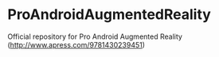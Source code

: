 ProAndroidAugmentedReality
==========================

Official repository for Pro Android Augmented Reality (http://www.apress.com/9781430239451)